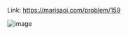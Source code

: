 Link: https://marisaoj.com/problem/159

![image](https://github.com/user-attachments/assets/bc966bbb-61ce-49f4-b131-5bd78894575f)
